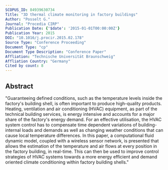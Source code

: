 ```yaml
---
SCOPUS_ID: 84939630734
Title: "3D thermal climate monitoring in factory buildings"
Author: "Posselt G."
Journal: "Procedia CIRP"
Publication Date: {'$date': '2015-01-01T00:00:00Z'}
Publication Year: 2015
DOI: "10.1016/j.procir.2015.02.178"
Source Type: "Conference Proceeding"
Document Type: "cp"
Document Type Description: "Conference Paper"
Affliation: "Technische Universität Braunschweig"
Affliation Country: "Germany"
Cited by count: 8
---
```


## Abstract
"Guaranteeing defined conditions, such as the temperature levels inside the factory's building shell, is often important to produce high-quality products. Heating, ventilation and air conditioning (HVAC) equipment, as part of the technical building services, is energy intensive and accounts for a major share of the factory's energy demand. For an effective utilisation, the HVAC system control has to compensate time dependent variations of building-internal loads and demands as well as changing weather conditions that can cause local temperature differences. In this paper, a computational fluid dynamic model, coupled with a wireless sensor network, is presented that allows the estimation of the temperature and air flows at every position in the factory building, in real-time. This can then be used to improve control strategies of HVAC systems towards a more energy efficient and demand oriented climate conditioning within factory building shells."
